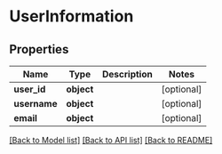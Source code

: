 # UserInformation

## Properties
Name | Type | Description | Notes
------------ | ------------- | ------------- | -------------
**user_id** | **object** |  | [optional] 
**username** | **object** |  | [optional] 
**email** | **object** |  | [optional] 

[[Back to Model list]](../README.md#documentation-for-models) [[Back to API list]](../README.md#documentation-for-api-endpoints) [[Back to README]](../README.md)


